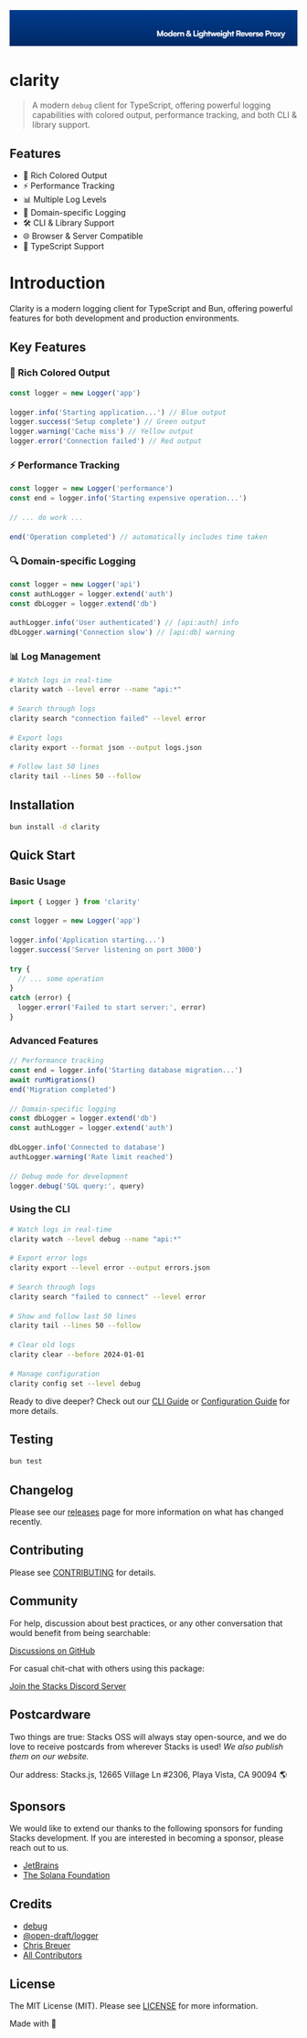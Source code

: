 <p align="center"><img src="https://github.com/stacksjs/rpx/blob/main/.github/art/cover.jpg?raw=true" alt="Social Card of this repo"></p>

# clarity

> A modern `debug` client for TypeScript, offering powerful logging capabilities with colored output, performance tracking, and both CLI & library support.

## Features

- 🎨 Rich Colored Output
- ⚡ Performance Tracking
- 📊 Multiple Log Levels
- 🎯 Domain-specific Logging
- 🛠️ CLI & Library Support
- 🌐 Browser & Server Compatible
- 💪 TypeScript Support

# Introduction

Clarity is a modern logging client for TypeScript and Bun, offering powerful features for both development and production environments.

## Key Features

### 🎨 Rich Colored Output

```ts
const logger = new Logger('app')

logger.info('Starting application...') // Blue output
logger.success('Setup complete') // Green output
logger.warning('Cache miss') // Yellow output
logger.error('Connection failed') // Red output
```

### ⚡ Performance Tracking

```ts
const logger = new Logger('performance')
const end = logger.info('Starting expensive operation...')

// ... do work ...

end('Operation completed') // automatically includes time taken
```

### 🔍 Domain-specific Logging

```ts
const logger = new Logger('api')
const authLogger = logger.extend('auth')
const dbLogger = logger.extend('db')

authLogger.info('User authenticated') // [api:auth] info
dbLogger.warning('Connection slow') // [api:db] warning
```

### 📊 Log Management

```bash
# Watch logs in real-time
clarity watch --level error --name "api:*"

# Search through logs
clarity search "connection failed" --level error

# Export logs
clarity export --format json --output logs.json

# Follow last 50 lines
clarity tail --lines 50 --follow
```

## Installation

```bash
bun install -d clarity
```

## Quick Start

### Basic Usage

```ts
import { Logger } from 'clarity'

const logger = new Logger('app')

logger.info('Application starting...')
logger.success('Server listening on port 3000')

try {
  // ... some operation
}
catch (error) {
  logger.error('Failed to start server:', error)
}
```

### Advanced Features

```ts
// Performance tracking
const end = logger.info('Starting database migration...')
await runMigrations()
end('Migration completed')

// Domain-specific logging
const dbLogger = logger.extend('db')
const authLogger = logger.extend('auth')

dbLogger.info('Connected to database')
authLogger.warning('Rate limit reached')

// Debug mode for development
logger.debug('SQL query:', query)
```

### Using the CLI

```bash
# Watch logs in real-time
clarity watch --level debug --name "api:*"

# Export error logs
clarity export --level error --output errors.json

# Search through logs
clarity search "failed to connect" --level error

# Show and follow last 50 lines
clarity tail --lines 50 --follow

# Clear old logs
clarity clear --before 2024-01-01

# Manage configuration
clarity config set --level debug
```

Ready to dive deeper? Check out our [CLI Guide](./cli) or [Configuration Guide](./config) for more details.

## Testing

```bash
bun test
```

## Changelog

Please see our [releases](https://github.com/stacksjs/clarity/releases) page for more information on what has changed recently.

## Contributing

Please see [CONTRIBUTING](https://github.com/stacksjs/stacks/blob/main/.github/CONTRIBUTING.md) for details.

## Community

For help, discussion about best practices, or any other conversation that would benefit from being searchable:

[Discussions on GitHub](https://github.com/stacksjs/clarity/discussions)

For casual chit-chat with others using this package:

[Join the Stacks Discord Server](https://discord.gg/stacksjs)

## Postcardware

Two things are true: Stacks OSS will always stay open-source, and we do love to receive postcards from wherever Stacks is used! _We also publish them on our website._

Our address: Stacks.js, 12665 Village Ln #2306, Playa Vista, CA 90094 🌎

## Sponsors

We would like to extend our thanks to the following sponsors for funding Stacks development. If you are interested in becoming a sponsor, please reach out to us.

- [JetBrains](https://www.jetbrains.com/)
- [The Solana Foundation](https://solana.com/)

## Credits

- [debug](https://github.com/debug-js/debug)
- [@open-draft/logger](https://github.com/open-draft/logger)
- [Chris Breuer](https://github.com/chrisbbreuer)
- [All Contributors](https://github.com/stacksjs/clarity/contributors)

## License

The MIT License (MIT). Please see [LICENSE](https://github.com/stacksjs/clarity/blob/main/LICENSE.md) for more information.

Made with 💙

<!-- Badges -->

<!-- [codecov-src]: https://img.shields.io/codecov/c/gh/stacksjs/rpx/main?style=flat-square
[codecov-href]: https://codecov.io/gh/stacksjs/rpx -->
